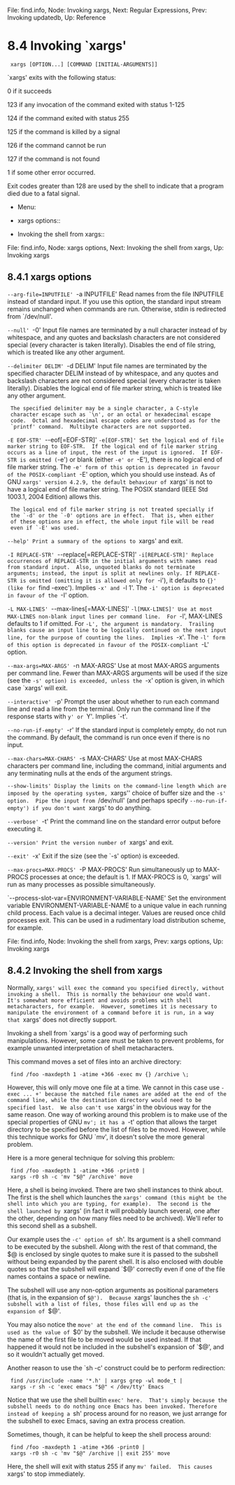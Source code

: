File: find.info,  Node: Invoking xargs,  Next: Regular Expressions,  Prev: Invoking updatedb,  Up: Reference

8.4 Invoking `xargs'
====================

     xargs [OPTION...] [COMMAND [INITIAL-ARGUMENTS]]

   `xargs' exits with the following status:

0
     if it succeeds

123
     if any invocation of the command exited with status 1-125

124
     if the command exited with status 255

125
     if the command is killed by a signal

126
     if the command cannot be run

127
     if the command is not found

1
     if some other error occurred.

   Exit codes greater than 128 are used by the shell to indicate that a
program died due to a fatal signal.

* Menu:

* xargs options::
* Invoking the shell from xargs::

File: find.info,  Node: xargs options,  Next: Invoking the shell from xargs,  Up: Invoking xargs

8.4.1 xargs options
-------------------

`--arg-file=INPUTFILE'
`-a INPUTFILE'
     Read names from the file INPUTFILE instead of standard input.  If
     you use this option, the standard input stream remains unchanged
     when commands are run. Otherwise, stdin is redirected from
     `/dev/null'.

`--null'
`-0'
     Input file names are terminated by a null character instead of by
     whitespace, and any quotes and backslash characters are not
     considered special (every character is taken literally).  Disables
     the end of file string, which is treated like any other argument.

`--delimiter DELIM'
`-d DELIM'
     Input file names are terminated by the specified character DELIM
     instead of by whitespace, and any quotes and backslash characters
     are not considered special (every character is taken literally).
     Disables the logical end of file marker string, which is treated
     like any other argument.

     The specified delimiter may be a single character, a C-style
     character escape such as `\n', or an octal or hexadecimal escape
     code.  Octal and hexadecimal escape codes are understood as for the
     `printf' command.  Multibyte characters are not supported.

`-E EOF-STR'
`--eof[=EOF-STR]'
`-e[EOF-STR]'
     Set the logical end of file marker string to EOF-STR.  If the
     logical end of file marker string occurs as a line of input, the
     rest of the input is ignored.  If EOF-STR is omitted (`-e') or
     blank (either `-e' or `-E'), there is no logical end of file marker
     string.  The `-e' form of this option is deprecated in favour of
     the POSIX-compliant `-E' option, which you should use instead.  As
     of GNU `xargs' version 4.2.9, the default behaviour of `xargs' is
     not to have a logical end of file marker string.  The POSIX
     standard (IEEE Std 1003.1, 2004 Edition) allows this.

     The logical end of file marker string is not treated specially if
     the `-d' or the `-0' options are in effect.  That is, when either
     of these options are in effect, the whole input file will be read
     even if `-E' was used.

`--help'
     Print a summary of the options to `xargs' and exit.

`-I REPLACE-STR'
`--replace[=REPLACE-STR]'
`-i[REPLACE-STR]'
     Replace occurrences of REPLACE-STR in the initial arguments with
     names read from standard input.  Also, unquoted blanks do not
     terminate arguments; instead, the input is split at newlines only.
     If REPLACE-STR is omitted (omitting it is allowed only for `-i'),
     it defaults to `{}' (like for `find -exec').  Implies `-x' and `-l
     1'.  The `-i' option is deprecated in favour of the `-I' option.

`-L MAX-LINES'
`--max-lines[=MAX-LINES]'
`-l[MAX-LINES]'
     Use at most MAX-LINES non-blank input lines per command line.  For
     `-l', MAX-LINES defaults to 1 if omitted.  For `-L', the argument
     is mandatory.  Trailing blanks cause an input line to be logically
     continued on the next input line, for the purpose of counting the
     lines.  Implies `-x'.  The `-l' form of this option is deprecated
     in favour of the POSIX-compliant `-L' option.

`--max-args=MAX-ARGS'
`-n MAX-ARGS'
     Use at most MAX-ARGS arguments per command line.  Fewer than
     MAX-ARGS arguments will be used if the size (see the `-s' option)
     is exceeded, unless the `-x' option is given, in which case
     `xargs' will exit.

`--interactive'
`-p'
     Prompt the user about whether to run each command line and read a
     line from the terminal.  Only run the command line if the response
     starts with `y' or `Y'.  Implies `-t'.

`--no-run-if-empty'
`-r'
     If the standard input is completely empty, do not run the command.
     By default, the command is run once even if there is no input.

`--max-chars=MAX-CHARS'
`-s MAX-CHARS'
     Use at most MAX-CHARS characters per command line, including the
     command, initial arguments and any terminating nulls at the ends of
     the argument strings.

`--show-limits'
     Display the limits on the command-line length which are imposed by
     the operating system, `xargs'' choice of buffer size and the `-s'
     option.  Pipe the input from `/dev/null' (and perhaps specify
     `--no-run-if-empty') if you don't want `xargs' to do anything.

`--verbose'
`-t'
     Print the command line on the standard error output before
     executing it.

`--version'
     Print the version number of `xargs' and exit.

`--exit'
`-x'
     Exit if the size (see the `-s' option) is exceeded.

`--max-procs=MAX-PROCS'
`-P MAX-PROCS'
     Run simultaneously up to MAX-PROCS processes at once; the default
     is 1.  If MAX-PROCS is 0, `xargs' will run as many processes as
     possible simultaneously.

`--process-slot-var=ENVIRONMENT-VARIABLE-NAME'
     Set the environment variable ENVIRONMENT-VARIABLE-NAME to a unique
     value in each running child process.  Each value is a decimal
     integer.  Values are reused once child processes exit.  This can be
     used in a rudimentary load distribution scheme, for example.

File: find.info,  Node: Invoking the shell from xargs,  Prev: xargs options,  Up: Invoking xargs

8.4.2 Invoking the shell from xargs
-----------------------------------

Normally, `xargs' will exec the command you specified directly, without
invoking a shell.  This is normally the behaviour one would want.  It's
somewhat more efficient and avoids problems with shell metacharacters,
for example.  However, sometimes it is necessary to manipulate the
environment of a command before it is run, in a way that `xargs' does
not directly support.

   Invoking a shell from `xargs' is a good way of performing such
manipulations.  However, some care must be taken to prevent problems,
for example unwanted interpretation of shell metacharacters.

   This command moves a set of files into an archive directory:

     find /foo -maxdepth 1 -atime +366 -exec mv {} /archive \;

   However, this will only move one file at a time.  We cannot in this
case use `-exec ... +' because the matched file names are added at the
end of the command line, while the destination directory would need to
be specified last.  We also can't use `xargs' in the obvious way for
the same reason.  One way of working around this problem is to make use
of the special properties of GNU `mv'; it has a `-t' option that allows
the target directory to be specified before the list of files to be
moved.  However, while this technique works for GNU `mv', it doesn't
solve the more general problem.

   Here is a more general technique for solving this problem:

     find /foo -maxdepth 1 -atime +366 -print0 |
     xargs -r0 sh -c 'mv "$@" /archive' move

   Here, a shell is being invoked.  There are two shell instances to
think about.  The first is the shell which launches the `xargs' command
(this might be the shell into which you are typing, for example).  The
second is the shell launched by `xargs' (in fact it will probably
launch several, one after the other, depending on how many files need to
be archived).  We'll refer to this second shell as a subshell.

   Our example uses the `-c' option of `sh'.  Its argument is a shell
command to be executed by the subshell.  Along with the rest of that
command, the $@ is enclosed by single quotes to make sure it is passed
to the subshell without being expanded by the parent shell.  It is also
enclosed with double quotes so that the subshell will expand `$@'
correctly even if one of the file names contains a space or newline.

   The subshell will use any non-option arguments as positional
parameters (that is, in the expansion of `$@').  Because `xargs'
launches the `sh -c' subshell with a list of files, those files will
end up as the expansion of `$@'.

   You may also notice the `move' at the end of the command line.  This
is used as the value of `$0' by the subshell.  We include it because
otherwise the name of the first file to be moved would be used instead.
If that happened it would not be included in the subshell's expansion
of `$@', and so it wouldn't actually get moved.

   Another reason to use the `sh -c' construct could be to perform
redirection:

     find /usr/include -name '*.h' | xargs grep -wl mode_t |
     xargs -r sh -c 'exec emacs "$@" < /dev/tty' Emacs

   Notice that we use the shell builtin `exec' here.  That's simply
because the subshell needs to do nothing once Emacs has been invoked.
Therefore instead of keeping a `sh' process around for no reason, we
just arrange for the subshell to exec Emacs, saving an extra process
creation.

   Sometimes, though, it can be helpful to keep the shell process
around:

     find /foo -maxdepth 1 -atime +366 -print0 |
     xargs -r0 sh -c 'mv "$@" /archive || exit 255' move

   Here, the shell will exit with status 255 if any `mv' failed.  This
causes `xargs' to stop immediately.

